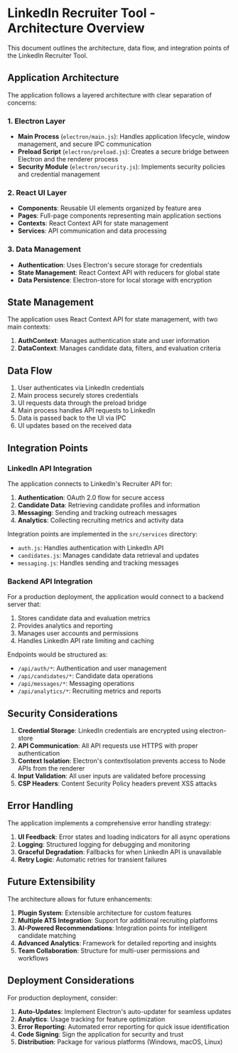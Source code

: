 # LinkedIn Recruiter Tool - Architecture Overview

This document outlines the architecture, data flow, and integration points of the LinkedIn Recruiter Tool.

## Application Architecture

The application follows a layered architecture with clear separation of concerns:

### 1. Electron Layer

- **Main Process** (`electron/main.js`): Handles application lifecycle, window management, and secure IPC communication
- **Preload Script** (`electron/preload.js`): Creates a secure bridge between Electron and the renderer process
- **Security Module** (`electron/security.js`): Implements security policies and credential management

### 2. React UI Layer

- **Components**: Reusable UI elements organized by feature area
- **Pages**: Full-page components representing main application sections
- **Contexts**: React Context API for state management
- **Services**: API communication and data processing

### 3. Data Management

- **Authentication**: Uses Electron's secure storage for credentials
- **State Management**: React Context API with reducers for global state
- **Data Persistence**: Electron-store for local storage with encryption

## State Management

The application uses React Context API for state management, with two main contexts:

1. **AuthContext**: Manages authentication state and user information
2. **DataContext**: Manages candidate data, filters, and evaluation criteria

## Data Flow

1. User authenticates via LinkedIn credentials
2. Main process securely stores credentials
3. UI requests data through the preload bridge
4. Main process handles API requests to LinkedIn
5. Data is passed back to the UI via IPC
6. UI updates based on the received data

## Integration Points

### LinkedIn API Integration

The application connects to LinkedIn's Recruiter API for:

1. **Authentication**: OAuth 2.0 flow for secure access
2. **Candidate Data**: Retrieving candidate profiles and information
3. **Messaging**: Sending and tracking outreach messages
4. **Analytics**: Collecting recruiting metrics and activity data

Integration points are implemented in the `src/services` directory:

- `auth.js`: Handles authentication with LinkedIn API
- `candidates.js`: Manages candidate data retrieval and updates
- `messaging.js`: Handles sending and tracking messages

### Backend API Integration

For a production deployment, the application would connect to a backend server that:

1. Stores candidate data and evaluation metrics
2. Provides analytics and reporting
3. Manages user accounts and permissions
4. Handles LinkedIn API rate limiting and caching

Endpoints would be structured as:

- `/api/auth/*`: Authentication and user management
- `/api/candidates/*`: Candidate data operations
- `/api/messages/*`: Messaging operations
- `/api/analytics/*`: Recruiting metrics and reports

## Security Considerations

1. **Credential Storage**: LinkedIn credentials are encrypted using electron-store
2. **API Communication**: All API requests use HTTPS with proper authentication
3. **Context Isolation**: Electron's contextIsolation prevents access to Node APIs from the renderer
4. **Input Validation**: All user inputs are validated before processing
5. **CSP Headers**: Content Security Policy headers prevent XSS attacks

## Error Handling

The application implements a comprehensive error handling strategy:

1. **UI Feedback**: Error states and loading indicators for all async operations
2. **Logging**: Structured logging for debugging and monitoring
3. **Graceful Degradation**: Fallbacks for when LinkedIn API is unavailable
4. **Retry Logic**: Automatic retries for transient failures

## Future Extensibility

The architecture allows for future enhancements:

1. **Plugin System**: Extensible architecture for custom features
2. **Multiple ATS Integration**: Support for additional recruiting platforms
3. **AI-Powered Recommendations**: Integration points for intelligent candidate matching
4. **Advanced Analytics**: Framework for detailed reporting and insights
5. **Team Collaboration**: Structure for multi-user permissions and workflows

## Deployment Considerations

For production deployment, consider:

1. **Auto-Updates**: Implement Electron's auto-updater for seamless updates
2. **Analytics**: Usage tracking for feature optimization
3. **Error Reporting**: Automated error reporting for quick issue identification
4. **Code Signing**: Sign the application for security and trust
5. **Distribution**: Package for various platforms (Windows, macOS, Linux)